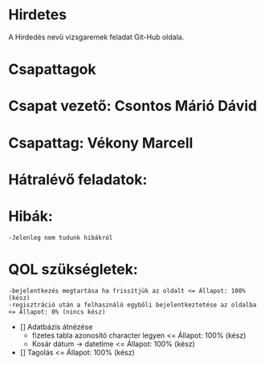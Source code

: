 # Hirdetes
A Hirdedés nevű vizsgaremek feladat Git-Hub oldala.

##

# Csapattagok


# Csapat vezető: Csontos Márió Dávid

# Csapattag: Vékony Marcell

##

# Hátralévő feladatok:

  # Hibák:

    -Jelenleg nem tudunk hibákról
    
  # QOL szükségletek:

    -bejelentkezés megtartása ha frissítjük az oldalt <= Állapot: 100% (kész)
    -regisztráció után a felhasználó egybőli bejelentkeztetése az oldalba <= Állapot: 0% (nincs kész)

- [] Adatbázis átnézése 
  - fizetes tabla azonosító character legyen <=  Állapot: 100% (kész)
  - Kosár dátum -> datetime <=  Állapot: 100% (kész)
- [] Tagolás <=  Állapot: 100% (kész)
